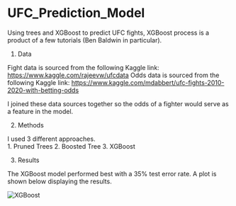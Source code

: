 # UFC_Prediction_Model
Using trees and XGBoost to predict UFC fights, XGBoost process is a product of a few tutorials (Ben Baldwin in particular).

1. Data

Fight data is sourced from the following Kaggle link: https://www.kaggle.com/rajeevw/ufcdata
Odds  data is sourced from the following Kaggle link: https://www.kaggle.com/mdabbert/ufc-fights-2010-2020-with-betting-odds

I joined these data sources together so the odds of a fighter would serve as a feature in the model.

2. Methods

I used 3 different approaches.  
      1. Pruned Trees
      2. Boosted Tree
      3. XGBoost

3. Results 

The XGBoost model performed best with a 35% test error rate. A plot is shown below displaying the results. 

![XGBoost](https://user-images.githubusercontent.com/53879645/117492370-8428d100-af3f-11eb-844d-323d9baca16a.png)
